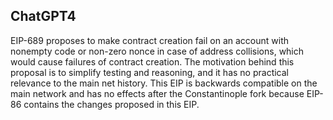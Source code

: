 ## ChatGPT4

EIP-689 proposes to make contract creation fail on an account with nonempty code or non-zero nonce in case of address collisions, which would cause failures of contract creation. The motivation behind this proposal is to simplify testing and reasoning, and it has no practical relevance to the main net history. This EIP is backwards compatible on the main network and has no effects after the Constantinople fork because EIP-86 contains the changes proposed in this EIP.
